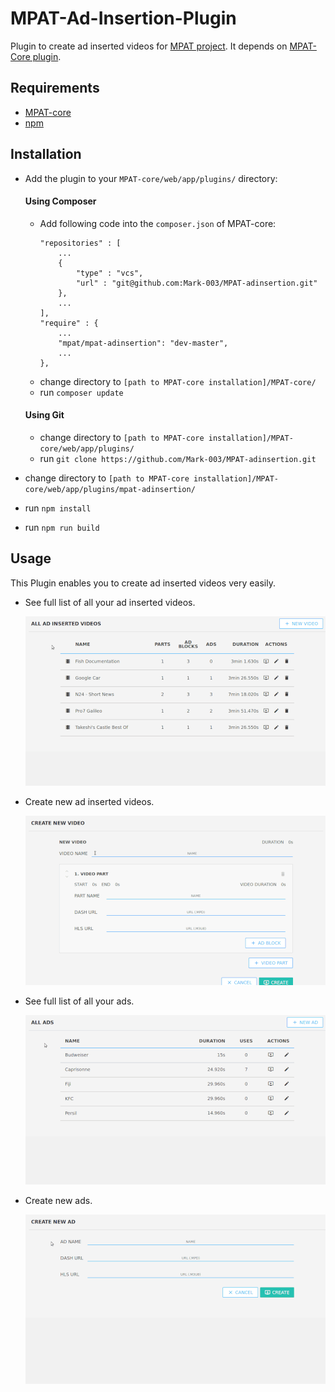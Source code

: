 # MPAT-Ad-Insertion-Plugin
Plugin to create ad inserted videos for [MPAT project](http://mpat.eu/).
It depends on [MPAT-Core plugin](https://github.com/MPAT-eu).

## Requirements

* [MPAT-core](https://github.com/MPAT-eu/MPAT-core#installation)
* [npm](https://docs.npmjs.com/getting-started/installing-node)

## Installation

* Add the plugin to your `MPAT-core/web/app/plugins/` directory:  
  #### Using Composer
  * Add following code into the `composer.json` of MPAT-core:
    ``` 
    "repositories" : [
        ...
        {
            "type" : "vcs",
            "url" : "git@github.com:Mark-003/MPAT-adinsertion.git"
        },
        ...
    ],
    "require" : {
        ...
        "mpat/mpat-adinsertion": "dev-master",
        ...
    },
    ```
  * change directory to `[path to MPAT-core installation]/MPAT-core/`
  * run `composer update`
  #### Using Git
    * change directory to `[path to MPAT-core installation]/MPAT-core/web/app/plugins/`
    *  run `git clone https://github.com/Mark-003/MPAT-adinsertion.git`
    
* change directory to `[path to MPAT-core installation]/MPAT-core/web/app/plugins/mpat-adinsertion/`
* run `npm install`
* run `npm run build`

## Usage
This Plugin enables you to create ad inserted videos very easily.
* See full list of all your ad inserted videos.

  ![table of all ad inserted videos](assets/gifs/allAdInsertedVideos-480.gif)
* Create new ad inserted videos.

  ![create new ad inserted videos](assets/gifs/newVideo-480.gif)
* See full list of all your ads.

  ![table of all ads](assets/gifs/allAds-480.gif)
* Create new ads.

  ![create new ads](assets/gifs/newAd-480.gif)